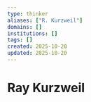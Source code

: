 ```yaml
---
type: thinker
aliases: ["R. Kurzweil"]
domains: []
institutions: []
tags: []
created: 2025-10-20
updated: 2025-10-20
---
```


# Ray Kurzweil


